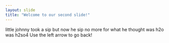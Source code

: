 ```yaml
---
layout: slide
title: "Welcome to our second slide!"
---
```

little johnny took a sip but now he sip no more
for what he thought was h2o was h2so4
Use the left arrow to go back!
